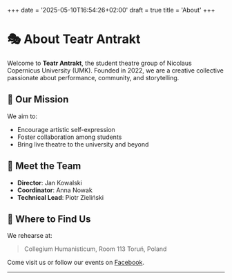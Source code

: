 +++
date = '2025-05-10T16:54:26+02:00'
draft = true
title = 'About'
+++
# 🎭 About Teatr Antrakt

Welcome to **Teatr Antrakt**, the student theatre group of Nicolaus Copernicus University (UMK).
Founded in 2022, we are a creative collective passionate about performance, community, and storytelling.

## 🌟 Our Mission

We aim to:
- Encourage artistic self-expression
- Foster collaboration among students
- Bring live theatre to the university and beyond

## 👥 Meet the Team

- **Director**: Jan Kowalski
- **Coordinator**: Anna Nowak
- **Technical Lead**: Piotr Zieliński

## 📍 Where to Find Us

We rehearse at:
> Collegium Humanisticum, Room 113
> Toruń, Poland

Come visit us or follow our events on [Facebook](https://facebook.com/teatrantrakt).

---
